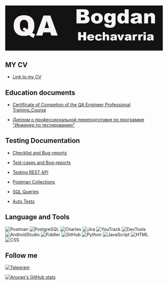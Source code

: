 ![Header](https://github.com/HechavarriaBogdan/HechavarriaBogdan/blob/main/assets/QAimage.png)


## MY CV 

- [Link to my CV](https://drive.google.com/file/d/1rwmYhxLoB4SrKS9OhDCar9m1OQbuye8T/view?usp=sharing)

## Education documents

- [Certificate of Competion of the QA Engineer Professional Training_Course](https://drive.google.com/file/d/1NdOUDqxbrGnMgfHq5qiANOF4imQCyfMP/view?usp=sharing)

- [Диплом о профессиональной переподготовке по программе "Инженер по тестированию"](https://drive.google.com/file/d/1JhXT1wnmDHr3EjnJ1GZQiXtQ4KCeSeiA/view?usp=sharing)



## Testing Documentation

- [Checklist and Bug-reports](https://docs.google.com/spreadsheets/d/1FgGj5NEsQKk4l9slsOmvB1HEf_2G_U4jHRpnzOgaNOY/edit?usp=sharing)

- [Test-cases and Bug-reports](https://docs.google.com/spreadsheets/d/1iTjblg1hC0v7eMX4GGy-hrf61QKgEB1qc3zK10OZIjc/edit?usp=sharing)

- [Testing REST API](https://docs.google.com/spreadsheets/d/1dzzuQZ6wE6vEA0g7guOmyTVEMkHP2L-aWX-XxyJmU_Y/edit?usp=sharing)

- [Postman Collections](https://github.com/HechavarriaBogdan/Collection-for-Postman.git)

- [SQL Queries](https://github.com/HechavarriaBogdan/SQL-Queries)

- [Auto Tests](https://github.com/HechavarriaBogdan/Java-Script)





## Language and Tools
![Postman](https://img.shields.io/badge/Postman-090909?style=for-the-badge&logo=Postman&logoColor=D2691E)
![PostgreSQL](https://img.shields.io/badge/SQL-090909?style=for-the-badge&logo=mysql)
![Charles](https://img.shields.io/badge/Charles-090909?style=for-the-badge&logo=appveyor&logoColor=D2B48C)
![Jira](https://img.shields.io/badge/Jira-090909?style=for-the-badge&logo=Jira&logoColor=708090)
![YouTrack](https://img.shields.io/badge/YouTrack-090909?style=for-the-badge&logo=appveyor&logoColor=000080)
![DevTools](https://img.shields.io/badge/DevTools-090909?style=for-the-badge&logo=e&logoColor=)
![AndroidStudio](https://img.shields.io/badge/AndroidStudio-090909?style=for-the-badge&logo=androidstudio&logoColor=)
![Fiddler](https://img.shields.io/badge/Fiddler-090909?style=for-the-badge&logo=appveyor&logoColor=006400)
![GitHub](https://img.shields.io/badge/GitHub-090909?style=for-the-badge&logo=github&logoColor=)
![Python](https://img.shields.io/badge/Python(Basics)-090909?style=for-the-badge&logo=python&logoColor=)
![JavaScript](https://img.shields.io/badge/JavaScript(Basics)-090909?style=for-the-badge&logo=Javascript&logoColor=)
![HTML](https://img.shields.io/badge/HTML(Basics)-090909?style=for-the-badge&logo=appveyor&logoColor=2E8B57)
![CSS](https://img.shields.io/badge/SCC(Basics)-090909?style=for-the-badge&logo=appveyor&logoColor=00FFFF)

## Follow me
[![Telegram](https://img.shields.io/badge/Telegram-090909?style=for-the-badge&logo=telegram&logoColor=)](https://t.me/hechavarriaB)

[![Anurag's GitHub stats](https://github-readme-stats.vercel.app/api?username=HechavarriaBogdan&show_icons=true&theme=dark)](https://github.com/anuraghazra/github-readme-stats)





